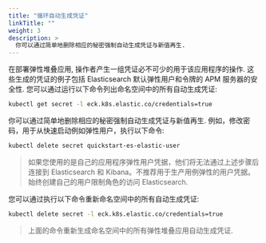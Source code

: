 ```yaml
---
title: "循环自动生成凭证"
linkTitle: ""
weight: 3
description: >
  你可以通过简单地删除相应的秘密强制自动生成凭证与新值再生.
---
```


在部署弹性堆叠应用, 操作者产生一组凭证必不可少的用于该应用程序的操作.
这些生成的凭证的例子包括 Elasticsearch 默认弹性用户和令牌的 APM 服务器的安全性.
您可以通过运行以下命令列出命名空间中的所有自动生成凭证:

```sh
kubectl get secret -l eck.k8s.elastic.co/credentials=true
```

你可以通过简单地删除相应的秘密强制自动生成凭证与新值再生.
例如，修改密码，用于从快速启动例如弹性用户，执行以下命令:

```sh
kubectl delete secret quickstart-es-elastic-user
```

> 如果您使用的是自己的应用程序弹性用户凭据，他们将无法通过上述步骤后连接到 Elasticsearch 和 Kibana。不推荐用于生产用例弹性的用户凭据。始终创建自己的用户限制角色的访问 Elasticsearch.

您可以通过执行以下命令重新命名空间中的所有自动生成凭证:

```sh
kubectl delete secret -l eck.k8s.elastic.co/credentials=true
```

> 上面的命令重新生成命名空间中的所有弹性堆叠应用自动生成凭证.

